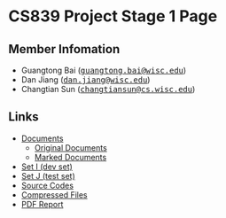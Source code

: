 # CS839 Project Stage 1 Page

## Member Infomation

+ Guangtong Bai (<tt>guangtong.bai@wisc.edu</tt>)
+ Dan Jiang (<tt>dan.jiang@wisc.edu</tt>)
+ Changtian Sun (<tt>changtiansun@cs.wisc.edu</tt>)

## Links

+ [Documents](https://github.com/gtbai/CS839-Data-Science/tree/master/stage1/documents)
    + [Original Documents](https://github.com/gtbai/CS839-Data-Science/tree/master/stage1/documents/original_documents)
    + [Marked Documents](https://github.com/gtbai/CS839-Data-Science/tree/master/stage1/documents/marked_documents)
+ [Set I (dev set)](https://github.com/gtbai/CS839-Data-Science/tree/master/stage1/documents/set_I)
+ [Set J (test set)](https://github.com/gtbai/CS839-Data-Science/tree/master/stage1/documents/set_J)
+ [Source Codes](https://github.com/gtbai/CS839-Data-Science/tree/master/stage1/src)
+ [Compressed Files](https://github.com/gtbai/CS839-Data-Science/blob/master/stage1/compressed_files.zip)
+ [PDF Report](https://github.com/gtbai/CS839-Data-Science/blob/master/stage1/Report.pdf)